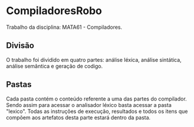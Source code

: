 # CompiladoresRobo

Trabalho da disciplina: MATA61 - Compiladores.

## Divisão

O trabalho foi dividido em quatro partes: análise léxica, análise sintática, análise semântica e geração de codigo.

## Pastas

Cada pasta contém o conteúdo referente a uma das partes do compilador. Sendo assim para acessar o analisador léxico basta acessar a pasta "lexico". Todas as instruções de execução, resultados e todos os itens que compõem aos artefatos desta parte estará dentro da pasta.
